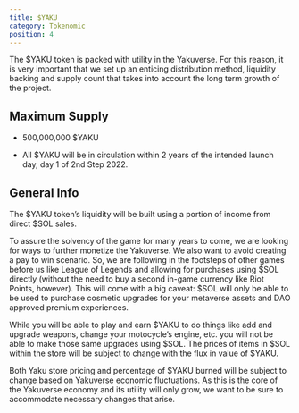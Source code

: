 ```yaml
---
title: $YAKU
category: Tokenomic
position: 4
---
```


The $YAKU token is packed with utility in the Yakuverse. For this reason, it is very important that we set up an enticing distribution method, liquidity backing and supply count that takes into account the long term growth of the project. 

## Maximum Supply

* 500,000,000 $YAKU

* All $YAKU will be in circulation within 2 years of the intended launch day, day 1 of 2nd Step 2022.

## General Info

The $YAKU token’s liquidity will be built using a portion of income from direct $SOL sales.

To assure the solvency of the game for many years to come, we are looking for ways to further monetize the Yakuverse. We also want to avoid creating a pay to win scenario. So, we are following in the footsteps of other games before us like League of Legends and allowing for purchases using $SOL directly (without the need to buy a second in-game currency like Riot Points, however). This will come with a big caveat: $SOL will only be able to be used to purchase cosmetic upgrades for your metaverse assets and DAO approved premium experiences.

While you will be able to play and earn $YAKU to do things like add and upgrade weapons, change your motocycle’s engine, etc. you will not be able to make those same upgrades using $SOL. The prices of items in $SOL within the store will be subject to change with the flux in value of $YAKU.

Both Yaku store pricing and percentage of $YAKU burned will be subject to change based on Yakuverse economic fluctuations. As this is the core of the Yakuverse economy and its utility will only grow, we want to be sure to accommodate necessary changes that arise.